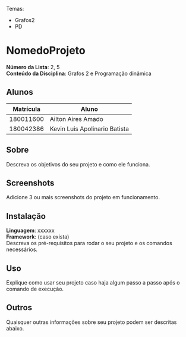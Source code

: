 

Temas:
 - Grafos2
 - PD
# NomedoProjeto

**Número da Lista**: 2, 5<br>
**Conteúdo da Disciplina**: Grafos 2 e Programação dinâmica<br>

## Alunos
|Matrícula | Aluno |
| -- | -- |
| 180011600  |  Ailton Aires Amado |
| 180042386  |  Kevin Luis Apolinario Batista |

## Sobre 
Descreva os objetivos do seu projeto e como ele funciona. 

## Screenshots
Adicione 3 ou mais screenshots do projeto em funcionamento.

## Instalação 
**Linguagem**: xxxxxx<br>
**Framework**: (caso exista)<br>
Descreva os pré-requisitos para rodar o seu projeto e os comandos necessários.

## Uso 
Explique como usar seu projeto caso haja algum passo a passo após o comando de execução.

## Outros 
Quaisquer outras informações sobre seu projeto podem ser descritas abaixo.




